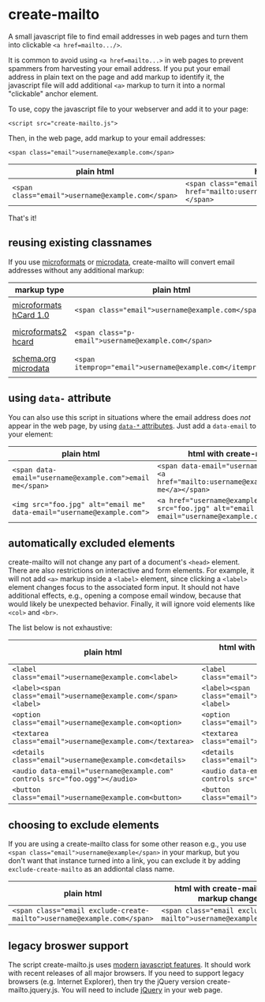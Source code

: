 # create-mailto
A small javascript file to find email addresses in web pages and turn them into clickable `<a href=mailto.../>`.

It is common to avoid using `<a href=mailto...>` in web pages to prevent spammers from harvesting your email address. If you put your email address in plain text on the page and add markup to identify it, the javascript file will add additional `<a>` markup to turn it into a normal "clickable" anchor element.

To use, copy the javascript file to your webserver and add it to your page:

`<script src="create-mailto.js">`

Then, in the web page, add markup to your email addresses:

`<span class="email">username@example.com</span>`

plain html | html with create-mailto.js
-------------------- | -------------------
`<span class="email">username@example.com</span>` | `<span class="email"><a href="mailto:username@example.com">username@example.com</a></span>`

That's it!

## reusing existing classnames

If you use [microformats](http://microformats.org/) or [microdata](https://www.w3.org/TR/microdata/), create-mailto will convert email addresses without any additional markup:

markup type | plain html           | html with create-mailto.js
------------|--------------------- | -------------------
[microformats hCard 1.0](http://microformats.org/wiki/hCard) | `<span class="email">username@example.com</span>` | `<span class="email"><a href="mailto:username@example.com">username@example.com</a></span>`
[microformats2 hcard](http://microformats.org/wiki/h-card) | `<span class="p-email">username@example.com</span>` | `<span class="p-email"><a href="mailto:username@example.com">username@example.com</a></span>`
[schema.org microdata](https://schema.org/email) | `<span itemprop="email">username@example.com</itemprop>`| `<span itemprop="email"><a href="mailto:username@example.com">username@example.com</a></span>`

## using `data-` attribute
You can also use this script in situations where the email address does *not* appear in the web page, by using [`data-*` attributes](https://developer.mozilla.org/en-US/docs/Learn/HTML/Howto/Use_data_attributes). Just add a `data-email` to your element:

plain html           | html with create-mailto.js
-------------------- | -------------------
`<span data-email="username@example.com">email me</span>` | `<span data-email="username@example.com"><a href="mailto:username@example.com">email me</a></span>`
`<img src="foo.jpg" alt="email me" data-email="username@example.com">` | `<a href="username@example.com"><img src="foo.jpg" alt="email me" data-email="username@example.com"></a>`

## automatically excluded elements
create-mailto will not change any part of a document's `<head>` element. There are also restrictions on
interactive and form elements. For example, it will not add `<a>` markup inside a `<label>` element, since clicking a `<label>` element changes focus to the associated form input. It should not have additional effects, e.g., opening a compose email window, because that would likely be unexpected behavior. Finally, it will ignore void elements like `<col>` and `<br>`.

The list below is not exhaustive:

plain html           | html with create-mailto.js (no markup changes)
-------------------- | ----------------------------------------------
`<label class="email">username@example.com<label>` | `<label class="email">username@example.com<label>`
`<label><span class="email">username@example.com</span><label>` | `<label><span class="email">username@example.com</span><label>`
`<option class="email">username@example.com<option>` | `<option class="email">username@example.com<option>`
`<textarea class="email">username@example.com</textarea>` | `<textarea class="email">username@example.com</textarea>`
`<details class="email">username@example.com<details>` | `<details class="email">username@example.com<details>`
`<audio data-email="username@example.com" controls src="foo.ogg"></audio>` | `<audio data-email="username@example.com" controls src="foo.ogg"></audio>`
`<button class="email">username@example.com<button>` | `<button class="email">username@example.com<button>`

## choosing to exclude elements
If you are using a create-mailto class for some other reason e.g., you use `<span class="email">username@example</span>` in your markup, but you don't want that instance turned into a link, you can exclude it by adding `exclude-create-mailto` as an addiontal class name.

plain html           | html with create-mailto.js (no markup changes)
-------------------- | -------------------
`<span class="email exclude-create-mailto">username@example.com</span>` | `<span class="email exclude-create-mailto">username@example.com</span>`

## legacy broswer support
The script create-mailto.js uses [modern javascript features](http://es6-features.org/). It should work with recent releases of all major browsers. If you need to support legacy browsers (e.g. Internet Explorer), then try the jQuery version create-mailto.jquery.js. You will need to include [jQuery](http://code.jquery.com/) in your web page.